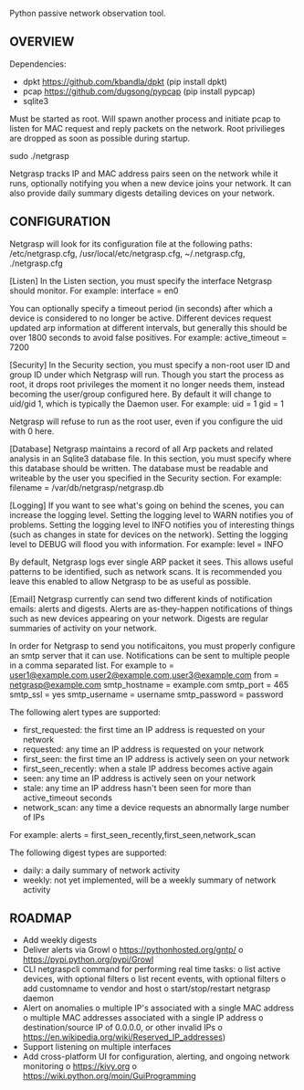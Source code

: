 Python passive network observation tool.

OVERVIEW
--------

Dependencies:
 - dpkt https://github.com/kbandla/dpkt (pip install dpkt)
 - pcap https://github.com/dugsong/pypcap (pip install pypcap)
 - sqlite3

Must be started as root. Will spawn another process and initiate pcap to listen
for MAC request and reply packets on the network. Root privilieges are dropped
as soon as possible during startup.

  sudo ./netgrasp

Netgrasp tracks IP and MAC address pairs seen on the network while it runs,
optionally notifying you when a new device joins your network. It can also
provide daily summary digests detailing devices on your network.

CONFIGURATION
-------------

Netgrasp will look for its configuration file at the following paths:
  /etc/netgrasp.cfg, /usr/local/etc/netgrasp.cfg, ~/.netgrasp.cfg,  \
 ./netgrasp.cfg

[Listen]
In the Listen section, you must specify the interface Netgrasp should monitor. For example:
  interface = en0

You can optionally specify a timeout period (in seconds) after which a device is
considered to no longer be active. Different devices request updated arp
information at different intervals, but generally this should be over 1800
seconds to avoid false positives. For example:
  active_timeout = 7200

[Security]
In the Security section, you must specify a non-root user ID and group ID under
which Netgrasp will run. Though you start the process as root, it drops root
privileges the moment it no longer needs them, instead becoming the user/group
configured here. By default it will change to uid/gid 1, which is typically the
Daemon user. For example:
  uid = 1
  gid = 1

Netgrasp will refuse to run as the root user, even if you configure the uid with
0 here.

[Database]
Netgrasp maintains a record of all Arp packets and related analysis in an
Sqlite3 database file. In this section, you must specify where this database
should be written.  The database must be readable and writeable by the user you
specified in the Security section. For example:
  filename = /var/db/netgrasp/netgrasp.db

[Logging]
If you want to see what's going on behind the scenes, you can increase the
logging level.  Setting the logging level to WARN notifies you of problems.
Setting the logging level to INFO notifies you of interesting things (such as
changes in state for devices on the network). Setting the logging level to DEBUG
will flood you with information. For example:
  level = INFO

By default, Netgrasp logs ever single ARP packet it sees. This allows useful
patterns to be identified, such as network scans. It is recommended you leave
this enabled to allow Netgrasp to be as useful as possible.

[Email]
Netgrasp currently can send two different kinds of notification emails: alerts
and digests.  Alerts are as-they-happen notifications of things such as new
devices appearing on your network. Digests are regular summaries of activity on
your network.

In order for Netgrasp to send you notificaitons, you must properly configure an
smtp server that it can use. Notifications can be sent to multiple people in a
comma separated list. For example
  to = user1@example.com,user2@example.com,user3@example.com
  from = netgrasp@example.com
  smtp_hostname = example.com
  smtp_port = 465
  smtp_ssl = yes
  smtp_username = username
  smtp_password = password

The following alert types are supported:
 - first_requested: the first time an IP address is requested on your network
 - requested: any time an IP address is requested on your network
 - first_seen: the first time an IP address is actively seen on your network
 - first_seen_recently: when a stale IP address becomes active again
 - seen: any time an IP address is actively seen on your network
 - stale: any time an IP address hasn't been seen for more than active_timeout
   seconds
 - network_scan: any time a device requests an abnormally large number of IPs

For example:
  alerts = first_seen_recently,first_seen,network_scan

The following digest types are supported:
 - daily: a daily summary of network activity
 - weekly: not yet implemented, will be a weekly summary of network activity

ROADMAP
-------
 - Add weekly digests
 - Deliver alerts via Growl
    o https://pythonhosted.org/gntp/
    o https://pypi.python.org/pypi/Growl
 - CLI netgraspcli command for performing real time tasks:
    o list active devices, with optional filters
    o list recent events, with optional filters
    o add customname to vendor and host
    o start/stop/restart netgrasp daemon
 - Alert on anomalies
    o multiple IP's associated with a single MAC address
    o multiple MAC addresses associated with a single IP address
    o destination/source IP of 0.0.0.0, or other invalid IPs
    o https://en.wikipedia.org/wiki/Reserved_IP_addresses)
 - Support listening on multiple interfaces
 - Add cross-platform UI for configuration, alerting, and ongoing network
   monitoring
    o https://kivy.org
    o https://wiki.python.org/moin/GuiProgramming

